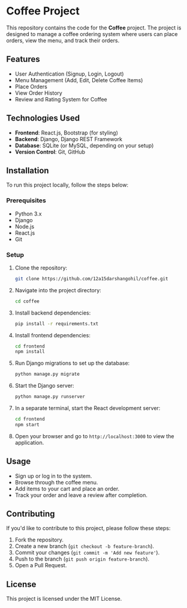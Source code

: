 # Coffee Project

This repository contains the code for the **Coffee** project. The project is designed to manage a coffee ordering system where users can place orders, view the menu, and track their orders.

## Features

- User Authentication (Signup, Login, Logout)
- Menu Management (Add, Edit, Delete Coffee Items)
- Place Orders
- View Order History
- Review and Rating System for Coffee

## Technologies Used

- **Frontend**: React.js, Bootstrap (for styling)
- **Backend**: Django, Django REST Framework
- **Database**: SQLite (or MySQL, depending on your setup)
- **Version Control**: Git, GitHub

## Installation

To run this project locally, follow the steps below:

### Prerequisites

- Python 3.x
- Django
- Node.js
- React.js
- Git

### Setup

1. Clone the repository:

    ```bash
    git clone https://github.com/12a15darshangohil/coffee.git
    ```

2. Navigate into the project directory:

    ```bash
    cd coffee
    ```

3. Install backend dependencies:

    ```bash
    pip install -r requirements.txt
    ```

4. Install frontend dependencies:

    ```bash
    cd frontend
    npm install
    ```

5. Run Django migrations to set up the database:

    ```bash
    python manage.py migrate
    ```

6. Start the Django server:

    ```bash
    python manage.py runserver
    ```

7. In a separate terminal, start the React development server:

    ```bash
    cd frontend
    npm start
    ```

8. Open your browser and go to `http://localhost:3000` to view the application.

## Usage

- Sign up or log in to the system.
- Browse through the coffee menu.
- Add items to your cart and place an order.
- Track your order and leave a review after completion.

## Contributing

If you'd like to contribute to this project, please follow these steps:

1. Fork the repository.
2. Create a new branch (`git checkout -b feature-branch`).
3. Commit your changes (`git commit -m 'Add new feature'`).
4. Push to the branch (`git push origin feature-branch`).
5. Open a Pull Request.

## License

This project is licensed under the MIT License.
